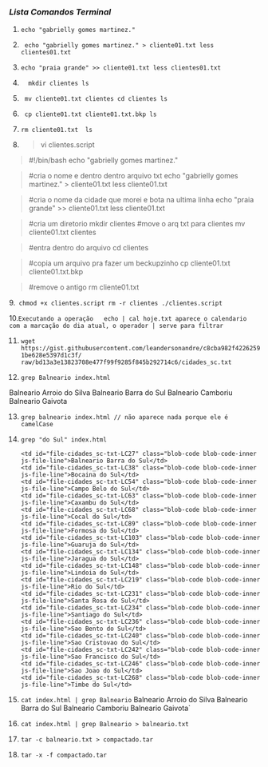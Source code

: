 ### *Lista Comandos Terminal*

1. `echo "gabrielly gomes martinez."`

2. ` echo "gabrielly gomes martinez." > cliente01.txt
less clientes01.txt`

3. `echo "praia grande" >> cliente01.txt
less clientes01.txt` 
4. `  mkdir clientes
ls`

5. ` mv cliente01.txt clientes
cd clientes
ls`

6. ` cp cliente01.txt cliente01.txt.bkp
ls`

7. `rm cliente01.txt 
ls` 

8. > vi clientes.script
  > #!/bin/bash
  > echo "gabrielly gomes martinez."

  > #cria o nome e  dentro dentro arquivo txt
  > echo "gabrielly gomes martinez." > cliente01.txt
  > less cliente01.txt

  > #cria o nome da cidade que morei e bota na ultima linha
  > echo "praia grande" >> cliente01.txt
  > less cliente01.txt

  > #cria um diretorio
  > mkdir clientes
  > #move o arq txt para clientes
  > mv cliente01.txt clientes

  > #entra dentro do arquivo
  > cd clientes

  > #copia um arquivo pra fazer um beckupzinho
  > cp cliente01.txt cliente01.txt.bkp

  > #remove o antigo
  > rm cliente01.txt

9.` chmod +x clientes.script
rm -r clientes
./clientes.script`

10.`Executando a operação 	echo | cal hoje.txt
  aparece o calendario com a marcação do dia atual, o operador | serve para filtrar`

11. `wget https://gist.githubusercontent.com/leandersonandre/c8cba982f42262591be628e5397d1c3f/
raw/bd13a3e13823708e477f99f9285f845b292714c6/cidades_sc.txt`

12. `grep Balneario index.html`
<td id="file-cidades_sc-txt-LC26" class="blob-code blob-code-inner js-file-line">Balneario Arroio do Silva</td>
        <td id="file-cidades_sc-txt-LC27" class="blob-code blob-code-inner js-file-line">Balneario Barra do Sul</td>
        <td id="file-cidades_sc-txt-LC28" class="blob-code blob-code-inner js-file-line">Balneario Camboriu</td>
        <td id="file-cidades_sc-txt-LC29" class="blob-code blob-code-inner js-file-line">Balneario Gaivota</td>

13. `grep balneario index.html // não aparece nada porque ele é camelCase`

14. `grep "do Sul" index.html`

        <td id="file-cidades_sc-txt-LC27" class="blob-code blob-code-inner js-file-line">Balneario Barra do Sul</td>
        <td id="file-cidades_sc-txt-LC38" class="blob-code blob-code-inner js-file-line">Bocaina do Sul</td>
        <td id="file-cidades_sc-txt-LC54" class="blob-code blob-code-inner js-file-line">Campo Belo do Sul</td>
        <td id="file-cidades_sc-txt-LC63" class="blob-code blob-code-inner js-file-line">Caxambu do Sul</td>
        <td id="file-cidades_sc-txt-LC68" class="blob-code blob-code-inner js-file-line">Cocal do Sul</td>
        <td id="file-cidades_sc-txt-LC89" class="blob-code blob-code-inner js-file-line">Formosa do Sul</td>
        <td id="file-cidades_sc-txt-LC103" class="blob-code blob-code-inner js-file-line">Guaruja do Sul</td>
        <td id="file-cidades_sc-txt-LC134" class="blob-code blob-code-inner js-file-line">Jaragua do Sul</td>
        <td id="file-cidades_sc-txt-LC148" class="blob-code blob-code-inner js-file-line">Lindoia do Sul</td>
        <td id="file-cidades_sc-txt-LC219" class="blob-code blob-code-inner js-file-line">Rio do Sul</td>
        <td id="file-cidades_sc-txt-LC231" class="blob-code blob-code-inner js-file-line">Santa Rosa do Sul</td>
        <td id="file-cidades_sc-txt-LC234" class="blob-code blob-code-inner js-file-line">Santiago do Sul</td>
        <td id="file-cidades_sc-txt-LC236" class="blob-code blob-code-inner js-file-line">Sao Bento do Sul</td>
        <td id="file-cidades_sc-txt-LC240" class="blob-code blob-code-inner js-file-line">Sao Cristovao do Sul</td>
        <td id="file-cidades_sc-txt-LC242" class="blob-code blob-code-inner js-file-line">Sao Francisco do Sul</td>
        <td id="file-cidades_sc-txt-LC246" class="blob-code blob-code-inner js-file-line">Sao Joao do Sul</td>
        <td id="file-cidades_sc-txt-LC268" class="blob-code blob-code-inner js-file-line">Timbe do Sul</td>
        
15. `cat index.html | grep Balneario`
        <td id="file-cidades_sc-txt-LC26" class="blob-code blob-code-inner js-file-line">Balneario Arroio do Silva</td>
        <td id="file-cidades_sc-txt-LC27" class="blob-code blob-code-inner js-file-line">Balneario Barra do Sul</td>
        <td id="file-cidades_sc-txt-LC28" class="blob-code blob-code-inner js-file-line">Balneario Camboriu</td>
        <td id="file-cidades_sc-txt-LC29" class="blob-code blob-code-inner js-file-line">Balneario Gaivota</td>`
        
16. `cat index.html | grep Balneario > balneario.txt`

17. `tar -c balneario.txt > compactado.tar`

18. `tar -x -f compactado.tar`
